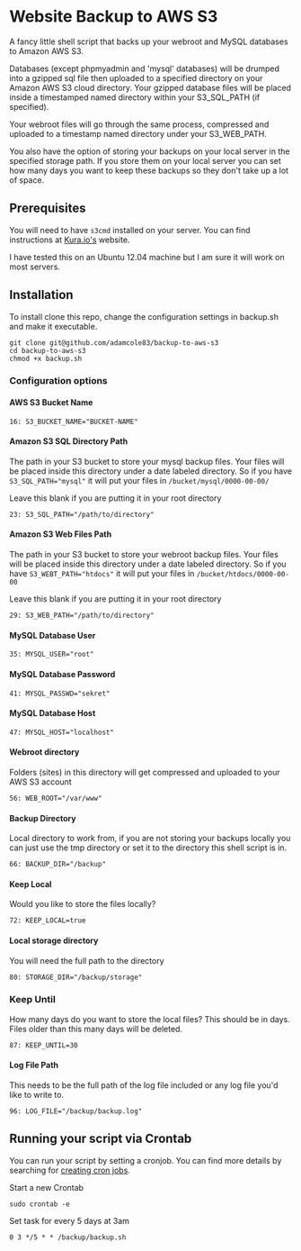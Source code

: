 Website Backup to AWS S3
===========================

A fancy little shell script that backs up your webroot and MySQL databases to Amazon AWS S3.

Databases (except phpmyadmin and 'mysql' databases) will be drumped into a gzipped sql file then uploaded to a specified directory on your Amazon AWS S3 cloud directory. Your gzipped database files will be placed inside a timestamped named directory within your S3_SQL_PATH (if specified).

Your webroot files will go through the same process, compressed and uploaded to a timestamp named directory under your S3_WEB_PATH.

You also have the option of storing your backups on your local server in the specified storage path. If you store them on your local server you can set how many days you want to keep these backups so they don't take up a lot of space.

## Prerequisites

You will need to have `s3cmd` installed on your server. You can find instructions at [Kura.io's](https://kura.io/2012/02/29/backup-a-linux-server-to-amazon-s3-on-debian-6ubuntu-10-04/) website.

I have tested this on an Ubuntu 12.04 machine but I am sure it will work on most servers.

## Installation

To install clone this repo, change the configuration settings in backup.sh and make it executable.

```
git clone git@github.com/adamcole83/backup-to-aws-s3
cd backup-to-aws-s3
chmod +x backup.sh
```

### Configuration options


#### AWS S3 Bucket Name
```
16: S3_BUCKET_NAME="BUCKET-NAME"
```

#### Amazon S3 SQL Directory Path
The path in your S3 bucket to store your mysql backup files. Your files will be placed inside this directory under a date labeled directory. So if you have `S3_SQL_PATH="mysql"` it will put your files in `/bucket/mysql/0000-00-00/`

Leave this blank if you are putting it in your root directory
``` 
23: S3_SQL_PATH="/path/to/directory"
```

#### Amazon S3 Web Files Path
The path in your S3 bucket to store your webroot backup files. Your files will be placed inside this directory under a date labeled directory. So if you have `S3_WEBT_PATH="htdocs"` it will put your files in `/bucket/htdocs/0000-00-00`

Leave this blank if you are putting it in your root directory
```
29: S3_WEB_PATH="/path/to/directory"
```

#### MySQL Database User
```
35: MYSQL_USER="root"
```

#### MySQL Database Password
```
41: MYSQL_PASSWD="sekret"
```

#### MySQL Database Host
```
47: MYSQL_HOST="localhost"
```

#### Webroot directory
Folders (sites) in this directory will get compressed and uploaded to your AWS S3 account
```
56: WEB_ROOT="/var/www"
```

#### Backup Directory
Local directory to work from, if you are not storing your backups locally you can just use the tmp directory or set it to the directory this shell script is in.
```
66: BACKUP_DIR="/backup"
```

#### Keep Local
Would you like to store the files locally?
```
72: KEEP_LOCAL=true
```

#### Local storage directory
You will need the full path to the directory
```
80: STORAGE_DIR="/backup/storage"
```

### Keep Until
How many days do you want to store the local files? This should be in days. Files older than this many days will be deleted.
```
87: KEEP_UNTIL=30
```

#### Log File Path
This needs to be the full path of the log file included or any log file you'd like to write to.
```
96: LOG_FILE="/backup/backup.log"
```

## Running your script via Crontab

You can run your script by setting a cronjob. You can find more details by searching for [creating cron jobs](https://www.google.com/search?q=creating+cron+jobs&oq=creating+cronjo&aqs=chrome.1.69i57j0l5.6154j0j4&sourceid=chrome&espv=210&es_sm=91&ie=UTF-8).

Start a new Crontab

```
sudo crontab -e
```

Set task for every 5 days at 3am
```
0 3 */5 * * /backup/backup.sh
```
